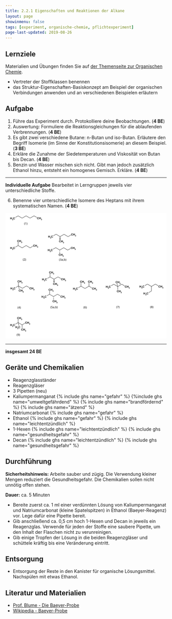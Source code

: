 ```yaml
---
title: 2.2.1 Eigenschaften und Reaktionen der Alkane
layout: page
showinmenu: false
tags: [experiment, organische-chemie, pflichtexperiment]
page-last-updated: 2019-08-26
---
```


## Lernziele

Materialien und Übungen finden Sie auf [der Themenseite zur Organischen Chemie](/themen/organische-chemie).

- Vertreter der Stoffklassen benennen
- das Struktur-Eigenschaften-Basiskonzept am Beispiel der organischen Verbindungen anwenden und an verschiedenen Beispielen erläutern

## Aufgabe

1. Führe das Experiment durch. Protokolliere deine Beobachtungen. (**4 BE**)
2. Auswertung: Formuliere die Reaktionsgleichungen für die ablaufenden Verbrennungen. (**4 BE**)
3. Es gibt zwei verschiedene Butane: n-Butan und iso-Butan. Erläutere den Begriff Isomerie (im Sinne der Konstitutionsisomerie) an diesem Beispiel. (**3 BE**)
4. Erkläre die Zunahme der Siedetemperaturen und Viskosität von Butan bis Decan. (**4 BE**)
5. Benzin und Wasser mischen sich nicht. Gibt man jedoch zusätzlich Ethanol hinzu, entsteht ein homogenes Gemisch. Erkläre. (**4 BE**)

---

**Individuelle Aufgabe** Bearbeitet in Lerngruppen jeweils vier unterschiedliche Stoffe.

6. Benenne vier unterschiedliche Isomere des Heptans mit ihrem systematischen Namen. (**4 BE**)

<a href="/images/heptanisomere.svg"><img src="/images/heptanisomere.svg" alt="Isomere des Heptans" /></a>

---

**insgesamt 24 BE**

## Geräte und Chemikalien

- Reagenzglasständer
- Reagenzgläser
- 3 Pipetten (neu)
- Kaliumpermanganat {% include ghs name="gefahr" %} {%include ghs name="umweltgefährdend" %} {% include ghs name="brandfördernd" %} {% include ghs name="ätzend" %}
- Natriumcarbonat {% include ghs name="gefahr" %}
- Ethanol {% include ghs name="gefahr" %} {% include ghs name="leichtentzündlich" %}
- 1-Hexen {% include ghs name="leichtentzündlich" %} {% include ghs name="gesundheitsgefahr" %}
- Decan {% include ghs name="leichtentzündlich" %} {% include ghs name="gesundheitsgefahr" %}

## Durchführung

**Sicherheitshinweis:** Arbeite sauber und zügig. Die Verwendung kleiner Mengen reduziert die Gesundheitsgefahr. Die Chemikalien sollen nicht unnötig offen stehen.

**Dauer:** ca. 5 Minuten

- Bereite zuerst ca. 1 ml einer verdünnten Lösung von Kaliumpermanganat und Natriumcarbonat (kleine Spatelspitzen) in Ethanol (Baeyer-Reagenz) vor. Lege dafür eine Pipette bereit.
- Gib anschließend ca. 0,5 cm hoch 1-Hexen und Decan in jeweils ein Reagenzglas. Verwende für jeden der Stoffe eine saubere Pipette, um den Inhalt der Flaschen nicht zu verunreinigen.
- Gib einige Tropfen der Lösung in die beiden Reagenzgläser und schüttele kräftig bis eine Veränderung eintritt.

## Entsorgung

- Entsorgung der Reste in den Kanister für organische Lösungsmittel. Nachspülen mit etwas Ethanol.

## Literatur und Materialien

- [Prof. Blume - Die Baeyer-Probe](http://www.chemieunterricht.de/dc2/ch/cht-105.htm)
- [Wikipedia - Baeyer-Probe](https://de.wikipedia.org/wiki/Baeyer-Probe)
